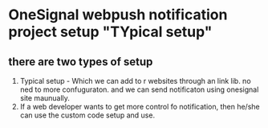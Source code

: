# OneSignal webpush notification project setup "TYpical setup"

## there are two types of setup 

1. Typical setup - Which we can add to r websites through an link lib. no ned to more confuguraton. and we can send notificaton using onesignal site maunually.
2. If a web developer wants to get more control fo notification, then he/she can use the  custom code setup and use.